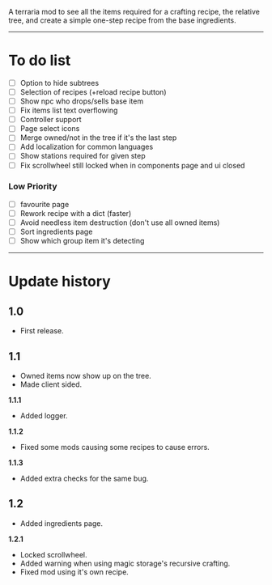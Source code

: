 A terraria mod to see all the items required for a crafting recipe, the relative tree, and create a simple one-step recipe from the base ingredients.

---
# To do list
- [ ] Option to hide subtrees
- [ ] Selection of recipes (+reload recipe button)
- [ ] Show npc who drops/sells base item
- [ ] Fix items list text overflowing
- [ ] Controller support
- [ ] Page select icons
- [ ] Merge owned/not in the tree if it's the last step
- [ ] Add localization for common languages
- [ ] Show stations required for given step
- [ ] Fix scrollwheel still locked when in components page and ui closed
### Low Priority
- [ ] favourite page
- [ ] Rework recipe with a dict (faster)
- [ ] Avoid needless item destruction (don't use all owned items)
- [ ] Sort ingredients page
- [ ] Show which group item it's detecting
---
# Update history
## 1.0
 - First release.

## 1.1
 - Owned items now show up on the tree.
 - Made client sided.

**1.1.1**
 - Added logger.

**1.1.2**
 - Fixed some mods causing some recipes to cause errors.

**1.1.3**
 - Added extra checks for the same bug.
## 1.2
 - Added ingredients page.

**1.2.1**
 - Locked scrollwheel.
 - Added warning when using magic storage's recursive crafting.
 - Fixed mod using it's own recipe.
